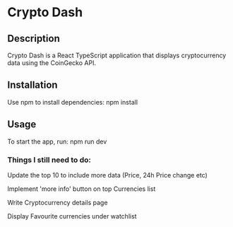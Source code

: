 # Crypto Dash

## Description
Crypto Dash is a React TypeScript application that displays cryptocurrency data using the CoinGecko API.

## Installation
Use npm to install dependencies:
npm install

## Usage
To start the app, run:
npm run dev

### Things I still need to do:

Update the top 10 to include more data (Price, 24h Price change etc)

Implement 'more info' button on top Currencies list 

Write Cryptocurrency details page

Display Favourite currencies under watchlist 
